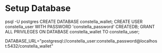 # Setup Database

psql -U postgres
CREATE DATABASE constella_wallet;
CREATE USER constella_user WITH PASSWORD 'constella_password' CREATEDB;
GRANT ALL PRIVILEGES ON DATABASE constella_wallet TO constella_user;

DATABASE_URL="postgresql://constella_user:constella_password@localhost:5432/constella_wallet"